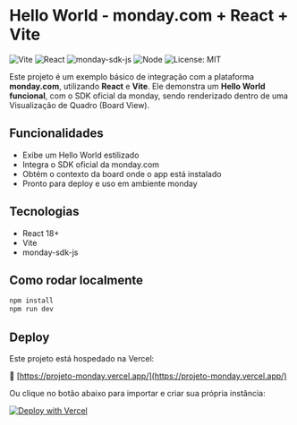 # Hello World - monday.com + React + Vite

![Vite](https://img.shields.io/badge/Vite-4.0-blueviolet?logo=vite)
![React](https://img.shields.io/badge/React-18.2.0-61DAFB?logo=react)
![monday-sdk-js](https://img.shields.io/badge/monday--sdk--js-active-lightgrey?logo=javascript)
![Node](https://img.shields.io/badge/Node-18.x-green?logo=node.js)
![License: MIT](https://img.shields.io/badge/License-MIT-yellow.svg)

Este projeto é um exemplo básico de integração com a plataforma **monday.com**, utilizando **React** e **Vite**. Ele demonstra um **Hello World funcional**, com o SDK oficial da monday, sendo renderizado dentro de uma Visualização de Quadro (Board View).

## Funcionalidades

- Exibe um Hello World estilizado
- Integra o SDK oficial da monday.com
- Obtém o contexto da board onde o app está instalado
- Pronto para deploy e uso em ambiente monday

## Tecnologias

- React 18+
- Vite
- monday-sdk-js

## Como rodar localmente

```bash
npm install
npm run dev
```

## Deploy

Este projeto está hospedado na Vercel:

🔗 [https://projeto-monday.vercel.app/](https://projeto-monday.vercel.app/)

Ou clique no botão abaixo para importar e criar sua própria instância:

[![Deploy with Vercel](https://vercel.com/button)](https://vercel.com/import/project)
